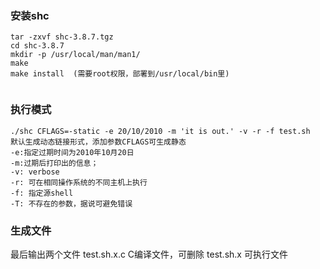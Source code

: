 ### 安装shc 

```wget http://www.datsi.fi.upm.es/~frosal/sources/shc-3.8.9.tgz
tar -zxvf shc-3.8.7.tgz
cd shc-3.8.7
mkdir -p /usr/local/man/man1/
make
make install  (需要root权限，部署到/usr/local/bin里)


```


### 执行模式

```
./shc CFLAGS=-static -e 20/10/2010 -m 'it is out.' -v -r -f test.sh
默认生成动态链接形式，添加参数CFLAGS可生成静态
-e:指定过期时间为2010年10月20日
-m:过期后打印出的信息；
-v: verbose
-r: 可在相同操作系统的不同主机上执行
-f: 指定源shell
-T: 不存在的参数，据说可避免错误

```

### 生成文件

最后输出两个文件
test.sh.x.c C编译文件，可删除
test.sh.x 可执行文件

